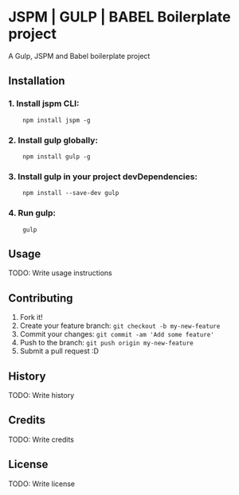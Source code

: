 # JSPM | GULP | BABEL Boilerplate project

A Gulp, JSPM and Babel boilerplate project

## Installation

### 1. Install jspm CLI:

```
    npm install jspm -g
```

### 2. Install gulp globally:

```
	npm install gulp -g
```

### 3. Install gulp in your project devDependencies:

```
	npm install --save-dev gulp
```

### 4. Run gulp:

```
	gulp
```

## Usage

TODO: Write usage instructions

## Contributing

1. Fork it!
2. Create your feature branch: `git checkout -b my-new-feature`
3. Commit your changes: `git commit -am 'Add some feature'`
4. Push to the branch: `git push origin my-new-feature`
5. Submit a pull request :D

## History

TODO: Write history

## Credits

TODO: Write credits

## License

TODO: Write license